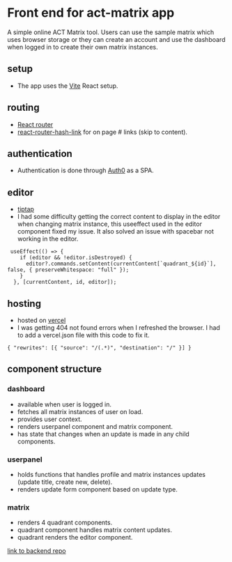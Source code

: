 # Front end for act-matrix app

A simple online ACT Matrix tool.
Users can use the sample matrix which uses browser storage or they can create an account and use the dashboard when logged in to create their own matrix instances.

## setup

- The app uses the [Vite](https://vitejs.dev/) React setup.

## routing

- [React router](https://reactrouter.com/en/main)
- [react-router-hash-link](https://www.npmjs.com/package/react-router-hash-link) for on page # links (skip to content).

## authentication

- Authentication is done through [Auth0](https://auth0.com/) as a SPA.

## editor

- [tiptap](https://tiptap.dev/)
- I had some difficulty getting the correct content to display in the editor when changing matrix instance, this useeffect used in the editor component fixed my issue. It also solved an issue with spacebar not working in the editor.

```
 useEffect(() => {
    if (editor && !editor.isDestroyed) {
      editor?.commands.setContent(currentContent[`quadrant_${id}`], false, { preserveWhitespace: "full" });
    }
  }, [currentContent, id, editor]);

```

## hosting

- hosted on [vercel](https://vercel.com/home)
- I was getting 404 not found errors when I refreshed the browser. I had to add a vercel.json file with this code to fix it.

```
{ "rewrites": [{ "source": "/(.*)", "destination": "/" }] }
```

## component structure

### dashboard

- available when user is logged in.
- fetches all matrix instances of user on load.
- provides user context.
- renders userpanel component and matrix component.
- has state that changes when an update is made in any child components.

### userpanel

- holds functions that handles profile and matrix instances updates (update title, create new, delete).
- renders update form component based on update type.

### matrix

- renders 4 quadrant components.
- quadrant component handles matrix content updates.
- quadrant renders the editor component.

[link to backend repo](https://github.com/MauritzLM/act_matrix_server)







